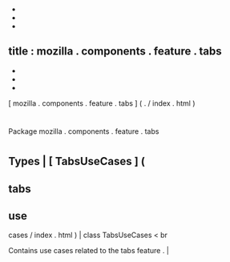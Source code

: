 -
-
-
title
:
mozilla
.
components
.
feature
.
tabs
-
-
-
-
[
mozilla
.
components
.
feature
.
tabs
]
(
.
/
index
.
html
)
#
#
Package
mozilla
.
components
.
feature
.
tabs
#
#
#
Types
|
[
TabsUseCases
]
(
-
tabs
-
use
-
cases
/
index
.
html
)
|
class
TabsUseCases
<
br
>
Contains
use
cases
related
to
the
tabs
feature
.
|
